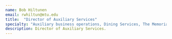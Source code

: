 ```yaml
---
name: Bob Hiltunen
email: rwhiltun@mtu.edu
title:  "Director of Auxiliary Services"
specialty: "Auxiliary business operations, Dining Services, The Memorial Union"
description: Director of Auxiliary Services.
---
```

